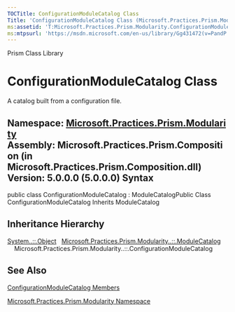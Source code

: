 ```yaml
---
TOCTitle: ConfigurationModuleCatalog Class
Title: 'ConfigurationModuleCatalog Class (Microsoft.Practices.Prism.Modularity)'
ms:assetid: 'T:Microsoft.Practices.Prism.Modularity.ConfigurationModuleCatalog'
ms:mtpsurl: 'https://msdn.microsoft.com/en-us/library/Gg431472(v=PandP.50)'
---
```


Prism Class Library

ConfigurationModuleCatalog Class
================================

A catalog built from a configuration file.

**Namespace:** [Microsoft.Practices.Prism.Modularity](https://msdn.microsoft.com/n:microsoft.practices.prism.modularity)
**Assembly:** Microsoft.Practices.Prism.Composition (in Microsoft.Practices.Prism.Composition.dll) Version: 5.0.0.0 (5.0.0.0)
Syntax
------

<span id="syntaxToggle"></span>public class ConfigurationModuleCatalog : ModuleCatalogPublic Class ConfigurationModuleCatalog Inherits ModuleCatalog

Inheritance Hierarchy
---------------------

<span id="familyToggle"></span>[System..::.Object](http://msdn2.microsoft.com/en-us/library/e5kfa45b)
  [Microsoft.Practices.Prism.Modularity..::.ModuleCatalog](https://msdn.microsoft.com/t:microsoft.practices.prism.modularity.modulecatalog)
    Microsoft.Practices.Prism.Modularity..::.ConfigurationModuleCatalog

See Also
--------

<span id="seeAlsoToggle"></span>
[ConfigurationModuleCatalog Members](https://msdn.microsoft.com/allmembers.t:microsoft.practices.prism.modularity.configurationmodulecatalog)

[Microsoft.Practices.Prism.Modularity Namespace](https://msdn.microsoft.com/n:microsoft.practices.prism.modularity)

